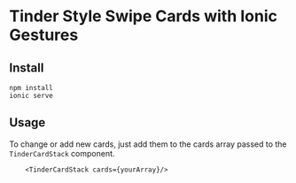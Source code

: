 # Tinder Style Swipe Cards with Ionic Gestures

## Install
```
npm install
ionic serve
```

## Usage

To change or add new cards, just add them to the cards array passed to the `TinderCardStack` component.
```react
    <TinderCardStack cards={yourArray}/>
```